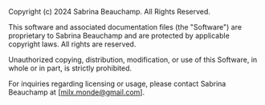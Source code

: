 Copyright (c) 2024 Sabrina Beauchamp. All Rights Reserved.

This software and associated documentation files (the "Software") are proprietary to Sabrina Beauchamp and are protected by applicable copyright laws. All rights are reserved.

Unauthorized copying, distribution, modification, or use of this Software, in whole or in part, is strictly prohibited.

For inquiries regarding licensing or usage, please contact Sabrina Beauchamp at [milx.monde@gmail.com].
